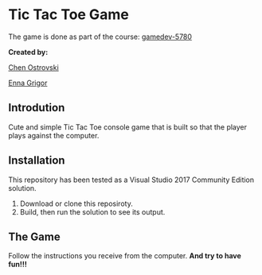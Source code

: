 # Tic Tac Toe Game
The game is done as part of the course: [gamedev-5780](https://github.com/erelsgl-at-ariel/gamedev-5780)

**Created by:**

[Chen Ostrovski](https://github.com/ChenOst)

[Enna Grigor](https://github.com/ennagrigor)

 ## Introdution
Cute and simple Tic Tac Toe console game that is built so that
 the player plays against the computer.
 
 ## Installation
 This repository has been tested as a Visual Studio 2017 Community Edition solution.
 1. Download or clone this reposiroty.
 1. Build, then run the solution to see its output.

 ## The Game
 Follow the instructions you receive from the computer.
 **And try to have fun!!!**


